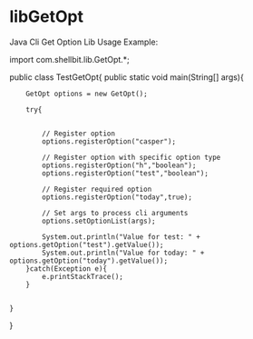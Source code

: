 libGetOpt
=========

Java Cli Get Option Lib Usage Example:

import com.shellbit.lib.GetOpt.*;

public class TestGetOpt{
    public static void main(String[] args){
        
        GetOpt options = new GetOpt();
        
        try{
        
        
            // Register option
            options.registerOption("casper");
            
            // Register option with specific option type
            options.registerOption("h","boolean");
            options.registerOption("test","boolean");
            
            // Register required option
            options.registerOption("today",true);
            
            // Set args to process cli arguments
            options.setOptionList(args);
            
            System.out.println("Value for test: " + options.getOption("test").getValue());
            System.out.println("Value for today: " + options.getOption("today").getValue());
        }catch(Exception e){
            e.printStackTrace();
        }
        
        
    }
}


